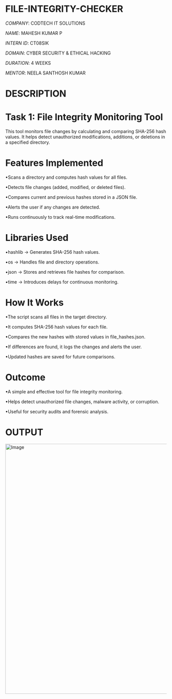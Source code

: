 # FILE-INTEGRITY-CHECKER

*COMPANY*: CODTECH IT SOLUTIONS

*NAME*: MAHESH KUMAR P

*INTERN ID*: CT08SIK

*DOMAIN*: CYBER SECURITY & ETHICAL HACKING

*DURATION*: 4 WEEKS

*MENTOR*: NEELA SANTHOSH KUMAR

# DESCRIPTION 
# Task 1: File Integrity Monitoring Tool
This tool monitors file changes by calculating and comparing SHA-256 hash values. It helps detect unauthorized modifications, additions, or deletions in a specified directory.

# Features Implemented
•Scans a directory and computes hash values for all files.

•Detects file changes (added, modified, or deleted files).

•Compares current and previous hashes stored in a JSON file.

•Alerts the user if any changes are detected.

•Runs continuously to track real-time modifications.

# Libraries Used
•hashlib → Generates SHA-256 hash values.

•os → Handles file and directory operations.

•json → Stores and retrieves file hashes for comparison.

•time → Introduces delays for continuous monitoring.

# How It Works
•The script scans all files in the target directory.

•It computes SHA-256 hash values for each file.

•Compares the new hashes with stored values in file_hashes.json.

•If differences are found, it logs the changes and alerts the user.

•Updated hashes are saved for future comparisons.

# Outcome
•A simple and effective tool for file integrity monitoring.

•Helps detect unauthorized file changes, malware activity, or corruption.

•Useful for security audits and forensic analysis.

# OUTPUT

<img width="779" alt="Image" src="https://github.com/user-attachments/assets/7eb77f6f-f5db-4959-9f2a-bdef7558d941" />

